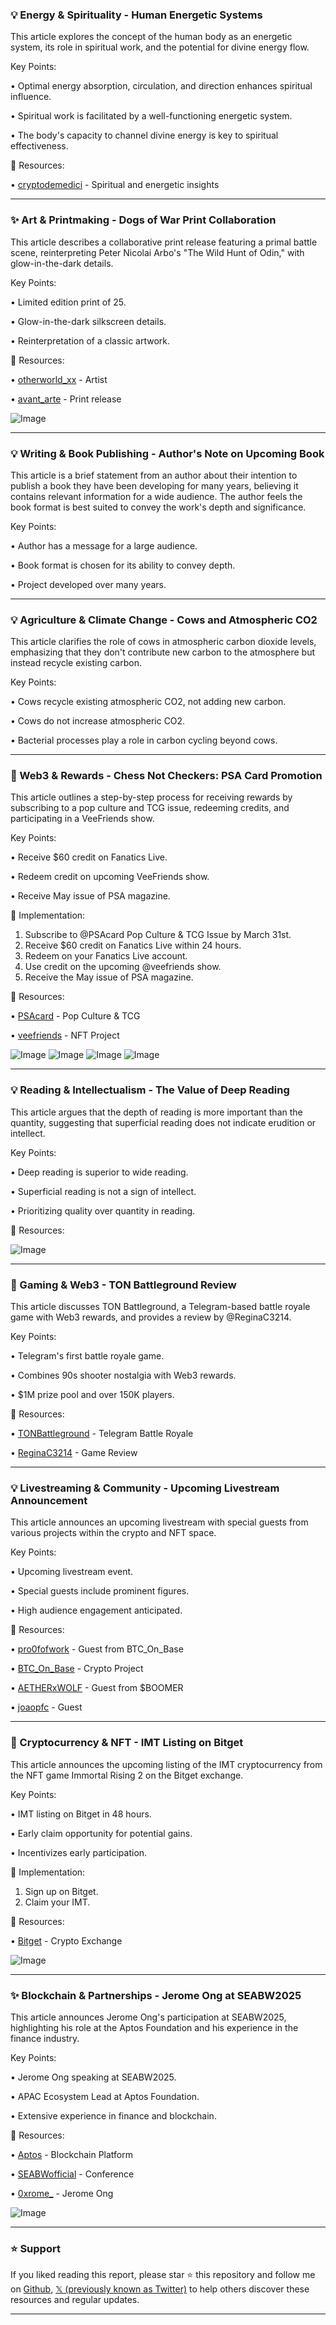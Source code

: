### 💡 Energy & Spirituality - Human Energetic Systems

This article explores the concept of the human body as an energetic system, its role in spiritual work, and the potential for divine energy flow.

Key Points:

•  Optimal energy absorption, circulation, and direction enhances spiritual influence.


•  Spiritual work is facilitated by a well-functioning energetic system.


•  The body's capacity to channel divine energy is key to spiritual effectiveness.


🔗 Resources:

• [cryptodemedici](https://x.com/cryptodemedici) - Spiritual and energetic insights


---

### ✨ Art & Printmaking - Dogs of War Print Collaboration

This article describes a collaborative print release featuring a primal battle scene, reinterpreting Peter Nicolai Arbo's "The Wild Hunt of Odin," with glow-in-the-dark details.


Key Points:

•  Limited edition print of 25.


•  Glow-in-the-dark silkscreen details.


•  Reinterpretation of a classic artwork.



🔗 Resources:

• [otherworld_xx](https://x.com/otherworld_xx) - Artist


• [avant_arte](https://x.com/avant_arte) - Print release


![Image](https://pbs.twimg.com/media/Gm0iNUNXYAEkuIY?format=jpg&name=small)


---

### 💡 Writing & Book Publishing -  Author's Note on Upcoming Book

This article is a brief statement from an author about their intention to publish a book they have been developing for many years, believing it contains relevant information for a wide audience.  The author feels the book format is best suited to convey the work's depth and significance.

Key Points:

•  Author has a message for a large audience.


•  Book format is chosen for its ability to convey depth.


•  Project developed over many years.



---

### 💡 Agriculture & Climate Change -  Cows and Atmospheric CO2

This article clarifies the role of cows in atmospheric carbon dioxide levels, emphasizing that they don't contribute new carbon to the atmosphere but instead recycle existing carbon.

Key Points:

•  Cows recycle existing atmospheric CO2, not adding new carbon.


•  Cows do not increase atmospheric CO2.


•  Bacterial processes play a role in carbon cycling beyond cows.



---

### 🚀 Web3 & Rewards -  Chess Not Checkers: PSA Card Promotion

This article outlines a step-by-step process for receiving rewards by subscribing to a pop culture and TCG issue, redeeming credits, and participating in a VeeFriends show.

Key Points:

•  Receive $60 credit on Fanatics Live.


•  Redeem credit on upcoming VeeFriends show.


•  Receive May issue of PSA magazine.



🚀 Implementation:

1. Subscribe to @PSAcard Pop Culture & TCG Issue by March 31st.
2. Receive $60 credit on Fanatics Live within 24 hours.
3. Redeem on your Fanatics Live account.
4. Use credit on the upcoming @veefriends show.
5. Receive the May issue of PSA magazine.


🔗 Resources:

• [PSAcard](https://x.com/PSAcard) - Pop Culture & TCG


• [veefriends](https://x.com/veefriends) -  NFT Project


![Image](https://pbs.twimg.com/media/Gm2OrMBXsAAGz71?format=jpg&name=900x900)
![Image](https://pbs.twimg.com/media/Gm2OrL3XcAAXAaH?format=jpg&name=900x900)
![Image](https://pbs.twimg.com/media/Gm2OrMfbwAAFbHa?format=jpg&name=900x900)
![Image](https://pbs.twimg.com/media/Gm2OrL1W8AApg-0?format=jpg&name=360x360)


---

### 💡 Reading & Intellectualism -  The Value of Deep Reading

This article argues that the depth of reading is more important than the quantity, suggesting that superficial reading does not indicate erudition or intellect.


Key Points:

•  Deep reading is superior to wide reading.


•  Superficial reading is not a sign of intellect.


•  Prioritizing quality over quantity in reading.


🔗 Resources:

![Image](https://pbs.twimg.com/amplify_video_thumb/1902497916456927232/img/bWkeAzMooceAdDYY.jpg)



---

### 🚀 Gaming & Web3 -  TON Battleground Review

This article discusses TON Battleground, a Telegram-based battle royale game with Web3 rewards, and provides a review by @ReginaC3214.

Key Points:

•  Telegram's first battle royale game.


•  Combines 90s shooter nostalgia with Web3 rewards.


•  $1M prize pool and over 150K players.



🔗 Resources:

• [TONBattleground](https://x.com/TONBattleground) - Telegram Battle Royale


• [ReginaC3214](https://x.com/ReginaC3214) - Game Review


---

### 💡 Livestreaming & Community -  Upcoming Livestream Announcement

This article announces an upcoming livestream with special guests from various projects within the crypto and NFT space.

Key Points:

•  Upcoming livestream event.


•  Special guests include prominent figures.


•  High audience engagement anticipated.



🔗 Resources:

• [pro0fofwork](https://x.com/pro0fofwork) -  Guest from BTC_On_Base


• [BTC_On_Base](https://x.com/BTC_On_Base) -  Crypto Project


• [AETHERxWOLF](https://x.com/AETHERxWOLF) - Guest from $BOOMER


• [joaopfc](https://x.com/joaopfc) - Guest


---

### 🚀 Cryptocurrency & NFT -  IMT Listing on Bitget

This article announces the upcoming listing of the IMT cryptocurrency from the NFT game Immortal Rising 2 on the Bitget exchange.

Key Points:

•  IMT listing on Bitget in 48 hours.


•  Early claim opportunity for potential gains.


•  Incentivizes early participation.


🚀 Implementation:

1. Sign up on Bitget.
2. Claim your IMT.


🔗 Resources:

• [Bitget](https://partner.bitget.com/bg/66Q70X) - Crypto Exchange


![Image](https://pbs.twimg.com/media/Gm28j20bMAAuPww?format=jpg&name=small)


---

### ✨  Blockchain & Partnerships - Jerome Ong at SEABW2025

This article announces Jerome Ong's participation at SEABW2025, highlighting his role at the Aptos Foundation and his experience in the finance industry.

Key Points:

•  Jerome Ong speaking at SEABW2025.


•  APAC Ecosystem Lead at Aptos Foundation.


•  Extensive experience in finance and blockchain.



🔗 Resources:

• [Aptos](https://x.com/Aptos) - Blockchain Platform


• [SEABWofficial](https://x.com/SEABWofficial) -  Conference


• [0xrome_](https://x.com/0xrome_) - Jerome Ong


![Image](https://pbs.twimg.com/media/GmioByeaEAA2Mdh?format=jpg&name=small)


---

### ⭐️ Support

If you liked reading this report, please star ⭐️ this repository and follow me on [Github](https://github.com/Drix10), [𝕏 (previously known as Twitter)](https://x.com/DRIX_10_) to help others discover these resources and regular updates.

---
